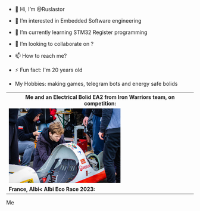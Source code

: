 - 👋 Hi, I’m @Ruslastor
- 👀 I’m interested in Embedded Software engineering
- 🌱 I’m currently learning STM32 Register programming
- 💞️ I’m looking to collaborate on ?
- 📫 How to reach me?
- ⚡ Fun fact: I'm 20 years old

-   My Hobbies: making games, telegram bots and energy safe bolids



<table>
  <tr>
    <th><b>Me and an Electrical Bolid EA2 from Iron Warriors team, on competition: </b></th>
  </tr>
  <tr>
    <td><img src="images_me/bolid.jpg" width=300 alt='Me and a EA2'/></td>
  </tr>
  <tr>
    <td><b>France, Albi< Albi Eco Race 2023:</b></td>
  </tr>
</table>





Me
